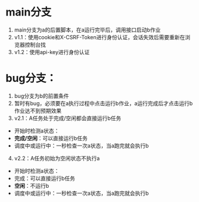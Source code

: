 # main分支
1. main分支为a的后置脚本，在a运行完毕后，调用接口启动b作业
2. v1.1：使用cookie和X-CSRF-Token进行身份认证，会话失效后需要重新在浏览器控制台找
3. v1.2：使用api-key进行身份认证

# bug分支：
1. bug分支为b的前置条件
2. 暂时有bug，必须要在a执行过程中点击运行b作业，a运行完成后才点击运行b作业达不到预期效果
3. v2.1：A任务处于完成/空闲都会直接运行b任务
  - 开始时检测a状态：
  - **完成/空闲**：可以直接运行b任务
  - 调度中或运行中：一秒检查一次a状态，当a跑完就会执行b
4. v2.2：A任务初始为空闲状态不执行a
  - 开始时检测a状态：
  - 完成：可以直接运行b任务
  - **空闲**：不运行b
  - 调度中或运行中：一秒检查一次a状态，当a跑完就会执行b
